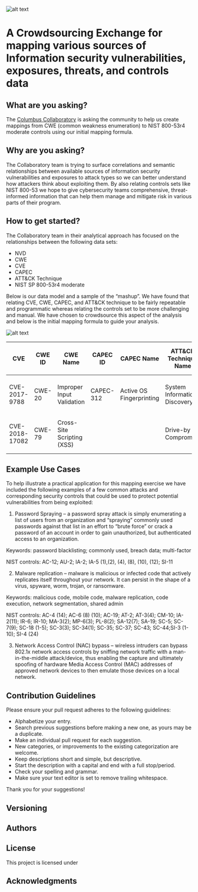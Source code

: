 ![alt text](https://github.com/ColumbusCollaboratory/MITRE_NIST/blob/master/cclogo.png) 
# A Crowdsourcing Exchange for mapping various sources of Information security vulnerabilities, exposures, threats, and controls data

## What are you asking?

The [Columbus Collaboratory](https://columbuscollaboratory.com/) is asking the community to help us create mappings from CWE (common weakness enumeration) to NIST 800-53r4 moderate controls using our initial mapping formula.


## Why are you asking?

The Collaboratory team is trying to surface correlations and semantic relationships between available sources of information security vulnerabilities and exposures to attack types so we can better understand how attackers think about exploiting them.  By also relating controls sets like NIST 800-53 we hope to give cybersecurity teams comprehensive, threat-informed information that can help them manage and mitigate risk in various parts of their program.

## How to get started?

The Collaboratory team in their analytical approach has focused on the relationships between the following data sets:
-	NVD
-	CWE
-	CVE
-	CAPEC
-	ATT&CK Technique
-	NIST SP 800-53r4 moderate

Below is our data model and a sample of the “mashup”.  We have found that relating CVE, CWE, CAPEC, and ATT&CK technique to be fairly repeatable and programmatic whereas relating the controls set to be more challenging and manual.  We have chosen to crowdsource this aspect of the analysis and below is the initial mapping formula to guide your analysis.


![alt text](https://github.com/ColumbusCollaboratory/MITRE_NIST/blob/master/datamodel.PNG) 

CVE	|CWE ID	|CWE Name	|CAPEC ID|	CAPEC Name	|ATT&CK Technique Name	|ATT&CK Technique ID	|NIST SP 800-53r4
---	|-----	|--------	|--------|	------------|-----------------------|---------------------|----------------
CVE-2017-9788|CWE-20|Improper Input Validation|CAPEC-312	|Active OS Fingerprinting	|System Information Discovery|T1082|	 AT-3(3), SI-2, SI-11|
CVE-2018-17082|CWE-79|Cross-Site Scripting (XSS)|||Drive-by Compromise|T1189	|AT-3(3), SI-2, SI-10

## Example Use Cases

To help illustrate a practical application for this mapping exercise we have included the following examples of a few common attacks and corresponding security controls that could be used to protect potential vulnerabilities from being exploited:

1. Password Spraying – a password spray attack is simply enumerating a list of users from an organization and “spraying” commonly used passwords against that list in an effort to “brute force” or crack a password of an account in order to gain unauthorized, but authenticated access to an organization.

  Keywords: password blacklisting; commonly used, breach data; multi-factor	

  NIST controls: AC-12; AU-2; IA-2; IA-5 (1),(2), (4), (8), (10), (12); SI-11

2. Malware replication – malware is malicious or infected code that actively replicates itself throughout your network. It can persist in the shape of a virus, spyware, worm, trojan, or ransomware.

  Keywords: malicious code, mobile code, malware replication, code execution, network segmentation, shared admin 

  NIST controls: AC-4 (14); AC-6 (8) (10); AC-19; AT-2; AT-3(4); CM-10; IA-2(11); IR-6; IR-10; MA-3(2); MP-6(3); PL-8(2); SA-12(7); SA-19; SC-5; SC-7(9); SC-18 (1-5); SC-3(3); SC-34(1); SC-35; SC-37; SC-43; SC-44;SI-3 (1-10); SI-4 (24)

3. Network Access Control (NAC) bypass – wireless intruders can bypass 802.1x network access controls by sniffing network traffic with a man-in-the-middle attack/device, thus enabling the capture and ultimately spoofing of hardware Media Access Control (MAC) addresses of approved network devices to then emulate those devices on a local network.


## Contribution Guidelines

Please ensure your pull request adheres to the following guidelines:

- Alphabetize your entry.
- Search previous suggestions before making a new one, as yours may be a duplicate.
- Make an individual pull request for each suggestion.
- New categories, or improvements to the existing categorization are welcome.
- Keep descriptions short and simple, but descriptive.
- Start the description with a capital and end with a full stop/period.
- Check your spelling and grammar.
- Make sure your text editor is set to remove trailing whitespace.

Thank you for your suggestions!

## Versioning


## Authors



## License

This project is licensed under 

## Acknowledgments




